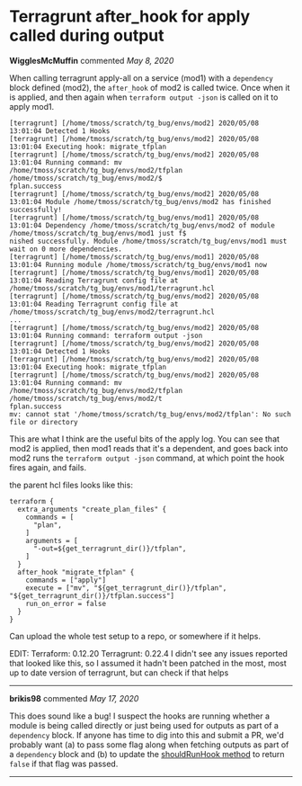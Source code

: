 # Terragrunt after_hook for apply called during output

**WigglesMcMuffin** commented *May 8, 2020*

When calling terragrunt apply-all on a service (mod1) with a `dependency` block defined (mod2), the `after_hook` of mod2 is called twice. Once when it is applied, and then again when `terraform output -json` is called on it to apply mod1.

```
[terragrunt] [/home/tmoss/scratch/tg_bug/envs/mod2] 2020/05/08 13:01:04 Detected 1 Hooks
[terragrunt] [/home/tmoss/scratch/tg_bug/envs/mod2] 2020/05/08 13:01:04 Executing hook: migrate_tfplan
[terragrunt] [/home/tmoss/scratch/tg_bug/envs/mod2] 2020/05/08 13:01:04 Running command: mv /home/tmoss/scratch/tg_bug/envs/mod2/tfplan /home/tmoss/scratch/tg_bug/envs/mod2/$
fplan.success
[terragrunt] [/home/tmoss/scratch/tg_bug/envs/mod2] 2020/05/08 13:01:04 Module /home/tmoss/scratch/tg_bug/envs/mod2 has finished successfully!
[terragrunt] [/home/tmoss/scratch/tg_bug/envs/mod1] 2020/05/08 13:01:04 Dependency /home/tmoss/scratch/tg_bug/envs/mod2 of module /home/tmoss/scratch/tg_bug/envs/mod1 just f$
nished successfully. Module /home/tmoss/scratch/tg_bug/envs/mod1 must wait on 0 more dependencies.
[terragrunt] [/home/tmoss/scratch/tg_bug/envs/mod1] 2020/05/08 13:01:04 Running module /home/tmoss/scratch/tg_bug/envs/mod1 now
[terragrunt] [/home/tmoss/scratch/tg_bug/envs/mod1] 2020/05/08 13:01:04 Reading Terragrunt config file at /home/tmoss/scratch/tg_bug/envs/mod1/terragrunt.hcl
[terragrunt] [/home/tmoss/scratch/tg_bug/envs/mod2] 2020/05/08 13:01:04 Reading Terragrunt config file at /home/tmoss/scratch/tg_bug/envs/mod2/terragrunt.hcl
...
[terragrunt] [/home/tmoss/scratch/tg_bug/envs/mod2] 2020/05/08 13:01:04 Running command: terraform output -json
[terragrunt] [/home/tmoss/scratch/tg_bug/envs/mod2] 2020/05/08 13:01:04 Detected 1 Hooks
[terragrunt] [/home/tmoss/scratch/tg_bug/envs/mod2] 2020/05/08 13:01:04 Executing hook: migrate_tfplan
[terragrunt] [/home/tmoss/scratch/tg_bug/envs/mod2] 2020/05/08 13:01:04 Running command: mv /home/tmoss/scratch/tg_bug/envs/mod2/tfplan /home/tmoss/scratch/tg_bug/envs/mod2/t
fplan.success
mv: cannot stat '/home/tmoss/scratch/tg_bug/envs/mod2/tfplan': No such file or directory
```

This are what I think are the useful bits of the apply log. You can see that mod2 is applied, then mod1 reads that it's a dependent, and goes back into mod2 runs the `terraform output -json` command, at which point the hook fires again, and fails.

the parent hcl files looks like this:
```
terraform {
  extra_arguments "create_plan_files" {
    commands = [
      "plan",
    ]
    arguments = [
      "-out=${get_terragrunt_dir()}/tfplan",
    ]
  }
  after_hook "migrate_tfplan" {
    commands = ["apply"]
    execute = ["mv", "${get_terragrunt_dir()}/tfplan", "${get_terragrunt_dir()}/tfplan.success"]
    run_on_error = false
  }
}
```

Can upload the whole test setup to a repo, or somewhere if it helps.

EDIT:
Terraform: 0.12.20
Terragrunt: 0.22.4
I didn't see any issues reported that looked like this, so I assumed it hadn't been patched in the most, most up to date version of terragrunt, but can check if that helps
<br />
***


**brikis98** commented *May 17, 2020*

This does sound like a bug! I suspect the hooks are running whether a module is being called directly or just being used for outputs as part of a `dependency` block. If anyone has time to dig into this and submit a PR, we'd probably want (a) to pass some flag along when fetching outputs as part of a `dependency` block and (b) to update the [shouldRunHook method](https://github.com/gruntwork-io/terragrunt/blob/master/cli/cli_app.go#L447) to return `false` if that flag was passed.
***

